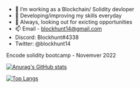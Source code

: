 
- 🔭 I’m working as a Blockchain/ Solidity devloper
- 🌱 Developing/improving my skills everyday 
- 💬 Always, looking out for exicting opportunities 
- 📫 Email - blockhunt14@gmail.com
-  Discord: Blockhunt#4338
-  Twitter: @blockhunt14

Encode solidity bootcamp - Novemver 2022 

[![Anurag's GitHub stats](https://github-readme-stats.vercel.app/api?username=Sol-Devloper)](https://github.com/Sol-Devloper/github-readme-stats)

[![Top Langs](https://github-readme-stats.vercel.app/api/top-langs/?username=Sol-Devloper&layout=compact)](https://github.com/Sol-Devloper/github-readme-stats)
